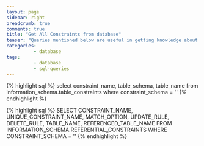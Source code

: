```yaml
---
layout: page
sidebar: right
breadcrumb: true
comments: true
title: "Get All Constraints from database"
teaser: "Queries mentioned below are useful in getting knowledge about all constraints in a database. This is usefull in cases where you have huge database & thus tables"
categories:
          - database
tags:
          - database
          - sql-queries
---
```

{% highlight sql %}
select constraint_name, table_schema, table_name
from information_schema.table_constraints
where
constraint_schema = '<your db schema>'
{% endhighlight %}

{% highlight sql %}
SELECT CONSTRAINT_NAME,
       UNIQUE_CONSTRAINT_NAME,
       MATCH_OPTION,
       UPDATE_RULE,
       DELETE_RULE,
       TABLE_NAME,
       REFERENCED_TABLE_NAME
FROM INFORMATION_SCHEMA.REFERENTIAL_CONSTRAINTS
WHERE CONSTRAINT_SCHEMA = '<your db schema>'
{% endhighlight %}

